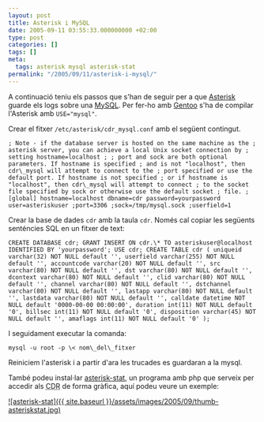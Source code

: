 ```yaml
---
layout: post
title: Asterisk i MySQL
date: 2005-09-11 03:55:33.000000000 +02:00
type: post
categories: []
tags: []
meta:
  tags: asterisk mysql asterisk-stat
permalink: "/2005/09/11/asterisk-i-mysql/"
---
```

A continuació teniu els passos que s'han de seguir per a que [Asterisk](http://www.asterisk.org/) guarde els logs sobre una [MySQL](http://www.mysql.com/). Per fer-ho amb [Gentoo](http://www.gentoo.org/) s'ha de compilar l'Asterisk amb `USE="mysql"`.

Crear el fitxer `/etc/asterisk/cdr_mysql.conf` amb el següent contingut.

```
; Note - if the database server is hosted on the same machine as the ; asterisk server, you can achieve a local Unix socket connection by ; setting hostname=localhost ; ; port and sock are both optional parameters. If hostname is specified ; and is not "localhost", then cdr\_mysql will attempt to connect to the ; port specified or use the default port. If hostname is not specified ; or if hostname is "localhost", then cdr\_mysql will attempt to connect ; to the socket file specified by sock or otherwise use the default socket ; file. ; [global] hostname=localhost dbname=cdr password=yourpassword user=asteriskuser ;port=3306 ;sock=/tmp/mysql.sock ;userfield=1
```

Crear la base de dades `cdr` amb la taula `cdr`. Només cal copiar les següents senténcies SQL en un fitxer de text:

```
CREATE DATABASE cdr; GRANT INSERT ON cdr.\* TO asteriskuser@localhost IDENTIFIED BY 'yourpassword'; USE cdr; CREATE TABLE cdr ( uniqueid varchar(32) NOT NULL default '', userfield varchar(255) NOT NULL default '', accountcode varchar(20) NOT NULL default '', src varchar(80) NOT NULL default '', dst varchar(80) NOT NULL default '', dcontext varchar(80) NOT NULL default '', clid varchar(80) NOT NULL default '', channel varchar(80) NOT NULL default '', dstchannel varchar(80) NOT NULL default '', lastapp varchar(80) NOT NULL default '', lastdata varchar(80) NOT NULL default '', calldate datetime NOT NULL default '0000-00-00 00:00:00', duration int(11) NOT NULL default '0', billsec int(11) NOT NULL default '0', disposition varchar(45) NOT NULL default '', amaflags int(11) NOT NULL default '0' );
```

I seguidament executar la comanda:

```
mysql -u root -p \< nom\_del\_fitxer
```

Reiniciem l'asterisk i a partir d'ara les trucades es guardaran a la mysql.

També podeu instal·lar [asterisk-stat](http://www.areski.net/areski/index.php?option=com_content&task=view&id=22&Itemid=54), un programa amb php que serveix per accedir als <acronym title="Call Data Records">CDR</acronym> de forma gràfica, aquí podeu veure un exemple:

[![asterisk-stat]({{ site.baseurl }}/assets/images/2005/09/thumb-asteriskstat.jpg)](/archives/images/asteriskstat.jpg)

